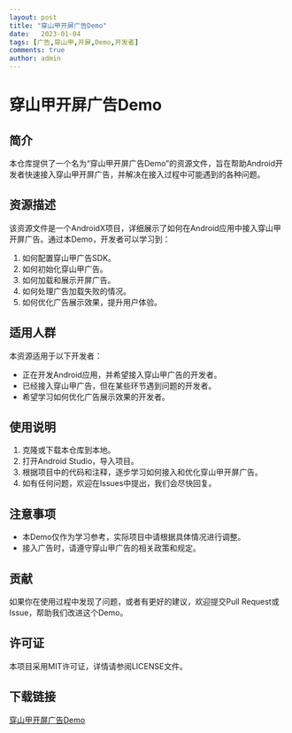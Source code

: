```yaml
---
layout: post
title: "穿山甲开屏广告Demo"
date:   2023-01-04
tags: [广告,穿山甲,开屏,Demo,开发者]
comments: true
author: admin
---
```

# 穿山甲开屏广告Demo

## 简介

本仓库提供了一个名为“穿山甲开屏广告Demo”的资源文件，旨在帮助Android开发者快速接入穿山甲开屏广告，并解决在接入过程中可能遇到的各种问题。

## 资源描述

该资源文件是一个AndroidX项目，详细展示了如何在Android应用中接入穿山甲开屏广告。通过本Demo，开发者可以学习到：

1. 如何配置穿山甲广告SDK。
2. 如何初始化穿山甲广告。
3. 如何加载和展示开屏广告。
4. 如何处理广告加载失败的情况。
5. 如何优化广告展示效果，提升用户体验。

## 适用人群

本资源适用于以下开发者：

- 正在开发Android应用，并希望接入穿山甲广告的开发者。
- 已经接入穿山甲广告，但在某些环节遇到问题的开发者。
- 希望学习如何优化广告展示效果的开发者。

## 使用说明

1. 克隆或下载本仓库到本地。
2. 打开Android Studio，导入项目。
3. 根据项目中的代码和注释，逐步学习如何接入和优化穿山甲开屏广告。
4. 如有任何问题，欢迎在Issues中提出，我们会尽快回复。

## 注意事项

- 本Demo仅作为学习参考，实际项目中请根据具体情况进行调整。
- 接入广告时，请遵守穿山甲广告的相关政策和规定。

## 贡献

如果你在使用过程中发现了问题，或者有更好的建议，欢迎提交Pull Request或Issue，帮助我们改进这个Demo。

## 许可证

本项目采用MIT许可证，详情请参阅LICENSE文件。

## 下载链接

[穿山甲开屏广告Demo](https://pan.quark.cn/s/f49553955d98)